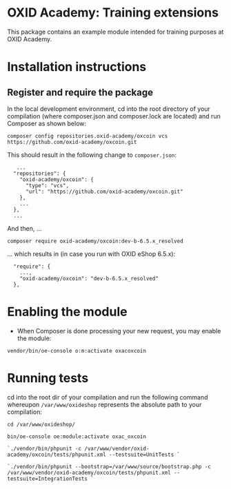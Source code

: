 # OXID Academy: Training extensions

This package contains an example module intended for training purposes at OXID Academy.

# Installation instructions

## Register and require the package

In the local development environment, cd into the root directory of your compilation (where composer.json and composer.lock
are located) and run Composer as shown below:
 
```
composer config repositories.oxid-academy/oxcoin vcs https://github.com/oxid-academy/oxcoin.git
```

This should result in the following change to `composer.json`:
```
   ...
  "repositories": {
    "oxid-academy/oxcoin": {
      "type": "vcs",
      "url": "https://github.com/oxid-academy/oxcoin.git"
    },
    ...
  },
  ...
```

And then, ...
```
composer require oxid-academy/oxcoin:dev-b-6.5.x_resolved
```

... which results in (in case you run with OXID eShop 6.5.x):
```
  "require": {
    ...,
    "oxid-academy/oxcoin": "dev-b-6.5.x_resolved"
  },
```

# Enabling the module

* When Composer is done processing your new request, you may enable the module:
```
vendor/bin/oe-console o:m:activate oxacoxcoin
```

# Running tests
cd into the root dir of your compilation and run the following command whereupon `/var/www/oxideshop` represents the absolute
path to your compilation:

```
cd /var/www/oxideshop/

bin/oe-console oe:module:activate oxac_oxcoin

`./vendor/bin/phpunit -c /var/www/vendor/oxid-academy/oxcoin/tests/phpunit.xml --testsuite=UnitTests `

`./vendor/bin/phpunit --bootstrap=/var/www/source/bootstrap.php -c /var/www/vendor/oxid-academy/oxcoin/tests/phpunit.xml --testsuite=IntegrationTests `
